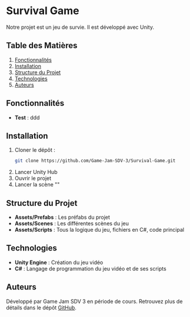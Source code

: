 # Survival Game

Notre projet est un jeu de survie. Il est développé avec Unity.

## Table des Matières
1. [Fonctionnalités](#fonctionnalités)
2. [Installation](#installation)
3. [Structure du Projet](#structure-du-projet)
4. [Technologies](#technologies)
5. [Auteurs](#auteurs)


## Fonctionnalités

- **Test** : ddd
  

## Installation

1. Cloner le dépôt :
   ```bash
   git clone https://github.com/Game-Jam-SDV-3/Survival-Game.git
   ```
2. Lancer Unity Hub
3. Ouvrir le projet
4. Lancer la scène ""


## Structure du Projet

- **Assets/Prefabs** : Les préfabs du projet
- **Assets/Scenes** : Les différentes scènes du jeu
- **Assets/Scripts** : Tous la logique du jeu, fichiers en C#, code principal


## Technologies

- **Unity Engine** : Création du jeu vidéo
- **C#** : Langage de programmation du jeu vidéo et de ses scripts


## Auteurs
Développé par Game Jam SDV 3 en période de cours. Retrouvez plus de détails dans le dépôt [GitHub](https://github.com/Game-Jam-SDV-3/Survival-Game).
